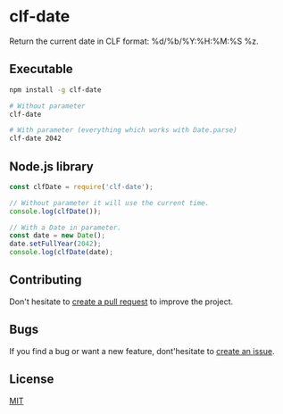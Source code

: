 # clf-date

Return the current date in CLF format: %d/%b/%Y:%H:%M:%S %z.

## Executable

```bash
npm install -g clf-date

# Without parameter
clf-date

# With parameter (everything which works with Date.parse)
clf-date 2042
```

## Node.js library

```js
const clfDate = require('clf-date');

// Without parameter it will use the current time.
console.log(clfDate());

// With a Date in parameter.
const date = new Date();
date.setFullYear(2042);
console.log(clfDate(date);
```

## Contributing

Don't hesitate to [create a pull request](https://github.com/lludol/clf-date/pulls) to improve the project.

## Bugs

If you find a bug or want a new feature, dont'hesitate to [create an issue](https://github.com/js-slave/js-slave-manager/issues).

## License

[MIT](LICENSE)
